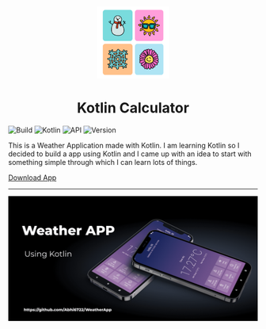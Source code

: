 <p align="center">
    <a href="https://github.com/Abhi6722/WeatherApp">
        <img alt="Weather App" src="https://github.com/Abhi6722/WeatherApp/blob/master/.github/Logo.png" width="146">
    </a>
</p>

<h1 align="center">
    Kotlin Calculator
</h1>

![Build](https://img.shields.io/badge/Build-Passing-success?https://img.shields.io/endpoint?url=https://language-translator-abhi6722.herokuapp.com&style=for-the-badge)
![Kotlin](https://img.shields.io/badge/Made_with-Kotlin-blueviolet?style=for-the-badge)
![API](https://img.shields.io/badge/API-Openweathermap-green?url=https://openweathermap.org/api&style=for-the-badge)
![Version](https://img.shields.io/badge/Version-v1-fcba03?style=for-the-badge)



This is a Weather Application made with Kotlin. I am learning Kotlin so I decided to build a app using Kotlin and I came up with an idea to start with something simple through which I can learn lots of things.

<a id="raw-url" href="https://github.com/Abhi6722/WeatherApp/blob/master/.github/WeatherApp.apk">Download App</a>

***


<img src="https://github.com/Abhi6722/WeatherApp/blob/master/.github/WeatherApp.png" align="centre">
